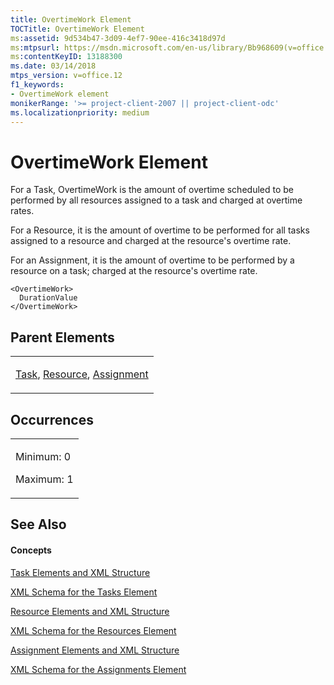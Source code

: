 ```yaml
---
title: OvertimeWork Element
TOCTitle: OvertimeWork Element
ms:assetid: 9d534b47-3d09-4ef7-90ee-416c3418d97d
ms:mtpsurl: https://msdn.microsoft.com/en-us/library/Bb968609(v=office.12)
ms:contentKeyID: 13188300
ms.date: 03/14/2018
mtps_version: v=office.12
f1_keywords:
- OvertimeWork element
monikerRange: '>= project-client-2007 || project-client-odc'
ms.localizationpriority: medium
---
```


# OvertimeWork Element




For a Task, OvertimeWork is the amount of overtime scheduled to be performed by all resources assigned to a task and charged at overtime rates.

For a Resource, it is the amount of overtime to be performed for all tasks assigned to a resource and charged at the resource's overtime rate.

For an Assignment, it is the amount of overtime to be performed by a resource on a task; charged at the resource's overtime rate.

    <OvertimeWork>
      DurationValue
    </OvertimeWork>

## Parent Elements

<table>
<colgroup>
<col style="width: 100%" />
</colgroup>
<tbody>
<tr class="odd">
<td><p><a href="task-element.md">Task</a>, <a href="resource-element.md">Resource</a>, <a href="assignment-element.md">Assignment</a></p></td>
</tr>
</tbody>
</table>

## Occurrences

<table>
<colgroup>
<col style="width: 100%" />
</colgroup>
<tbody>
<tr class="odd">
<td><p>Minimum: 0</p>
<p>Maximum: 1</p></td>
</tr>
</tbody>
</table>

## See Also

#### Concepts

[Task Elements and XML Structure](task-elements-and-xml-structure.md)

[XML Schema for the Tasks Element](xml-schema-for-the-tasks-element.md)

[Resource Elements and XML Structure](resource-elements-and-xml-structure.md)

[XML Schema for the Resources Element](xml-schema-for-the-resources-element.md)

[Assignment Elements and XML Structure](assignment-elements-and-xml-structure.md)

[XML Schema for the Assignments Element](xml-schema-for-the-assignments-element.md)

